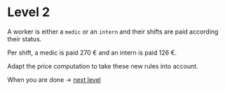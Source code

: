 # Level 2

A worker is either a `medic` or an `intern` and their shifts are paid according their status.

Per shift, a medic is paid 270 € and an intern is paid 126 €.

Adapt the price computation to take these new rules into account.

When you are done -> [next level](https://github.com/honestica/backend-jobs/tree/master/level3)